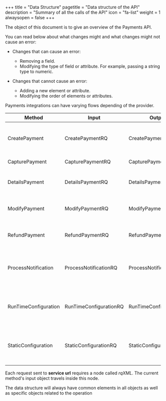 +++
title = "Data Structure"
pagetitle = "Data structure of the API"
description = "Summary of all the calls of the API"
icon = "fa-list"
weight = 1
alwaysopen = false
+++

The object of this document is to give an overview of the Payments API.

You can read below about what changes might and what changes might not cause an error:

* Changes that can cause an error:
  * Removing a field.
  * Modifying the type of field or attribute. For example, passing a string type to numeric.

* Changes that cannot cause an error:
  * Adding a new element or attribute.
  * Modifying the order of elements or attributes.

Payments integrations can have varying flows depending of the provider.

| **Method** | **Input** | **Output** | **Required** | **Description** |
| ----- | ----- | ----- | ----- | ----- |
| CreatePayment | CreatePaymentRQ | CreatePaymentRS | Yes | Create a payment request of the indicated amount |
| CapturePayment | CapturePaymentRQ | CapturePaymentRS | No | Capture a payment |
| DetailsPayment | DetailsPaymentRQ | DetailsPaymentRS | No | Gets information about a payment |
| ModifyPayment | ModifyPaymentRQ | ModifyPaymentRS | No | Modifies values of a created payment |
| RefundPayment | RefundPaymentRQ | RefundPaymentRS | No | Refunds a payment that has been confirmed |
| ProcessNotification | ProcessNotificationRQ | ProcessNotificationRS | No | Process the notification from a payment that has been created |
| RunTimeConfiguration | RunTimeConfigurationRQ | RunTimeConfigurationRS | Yes | Returns information related to the configuration of the provider |
| StaticConfiguration | StaticConfigurationRQ | StaticConfigurationRS | Yes | Returns information related to the configuration of the provider |

Each request sent to  **service url** requires a node called *rqXML*. The current method's input object travels inside this node.

The data structure will always have common elements in all objects as well as
specific objects related to the operation
